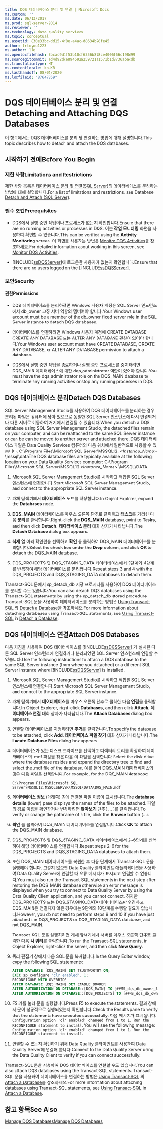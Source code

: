 ```yaml
---
title: DQS 데이터베이스 분리 및 연결 | Microsoft Docs
ms.custom: ''
ms.date: 06/13/2017
ms.prod: sql-server-2014
ms.reviewer: ''
ms.technology: data-quality-services
ms.topic: conceptual
ms.assetid: 830e33bc-dd15-4f8e-a4ac-d8634b78fe45
author: lrtoyou1223
ms.author: lle
ms.openlocfilehash: 3bcac9d1f53b10cf6356b878ce4006f66c198d99
ms.sourcegitcommit: ad4d92dce894592a259721a1571b1d8736abacdb
ms.translationtype: MT
ms.contentlocale: ko-KR
ms.lasthandoff: 08/04/2020
ms.locfileid: "87647859"
---
```

# <a name="detaching-and-attaching-dqs-databases"></a><span data-ttu-id="27ebd-102">DQS 데이터베이스 분리 및 연결</span><span class="sxs-lookup"><span data-stu-id="27ebd-102">Detaching and Attaching DQS Databases</span></span>
  <span data-ttu-id="27ebd-103">이 항목에서는 DQS 데이터베이스를 분리 및 연결하는 방법에 대해 설명합니다.</span><span class="sxs-lookup"><span data-stu-id="27ebd-103">This topic describes how to detach and attach the DQS databases.</span></span>  
  
##  <a name="before-you-begin"></a><a name="BeforeYouBegin"></a> <span data-ttu-id="27ebd-104">시작하기 전에</span><span class="sxs-lookup"><span data-stu-id="27ebd-104">Before You Begin</span></span>  
  
###  <a name="limitations-and-restrictions"></a><a name="Limitations"></a> <span data-ttu-id="27ebd-105">제한 사항</span><span class="sxs-lookup"><span data-stu-id="27ebd-105">Limitations and Restrictions</span></span>  
 <span data-ttu-id="27ebd-106">제한 사항 목록은 [데이터베이스 분리 및 연결&#40;SQL Server&#41;](../relational-databases/databases/database-detach-and-attach-sql-server.md)의 데이터베이스를 분리하는 방법에 대해 설명합니다.</span><span class="sxs-lookup"><span data-stu-id="27ebd-106">For a list of limitations and restrictions, see [Database Detach and Attach &#40;SQL Server&#41;](../relational-databases/databases/database-detach-and-attach-sql-server.md).</span></span>  
  
###  <a name="prerequisites"></a><a name="Prerequisites"></a> <span data-ttu-id="27ebd-107">필수 조건</span><span class="sxs-lookup"><span data-stu-id="27ebd-107">Prerequisites</span></span>  
  
-   <span data-ttu-id="27ebd-108">DQS에서 실행 중인 작업이나 프로세스가 없는지 확인합니다.</span><span class="sxs-lookup"><span data-stu-id="27ebd-108">Ensure that there are no running activities or processes in DQS.</span></span> <span data-ttu-id="27ebd-109">이는 **작업 모니터링** 화면을 사용하여 확인할 수 있습니다.</span><span class="sxs-lookup"><span data-stu-id="27ebd-109">This can be verified using the **Activity Monitoring** screen.</span></span> <span data-ttu-id="27ebd-110">이 화면을 사용하는 방법은 [Monitor DQS Activities](../../2014/data-quality-services/monitor-dqs-activities.md)을 참조하세요.</span><span class="sxs-lookup"><span data-stu-id="27ebd-110">For detailed information about working in this screen, see [Monitor DQS Activities](../../2014/data-quality-services/monitor-dqs-activities.md).</span></span>  
  
-   <span data-ttu-id="27ebd-111">[!INCLUDE[ssDQSServer](../includes/ssdqsserver-md.md)]에 로그온한 사용자가 없는지 확인합니다.</span><span class="sxs-lookup"><span data-stu-id="27ebd-111">Ensure that there are no users logged on the [!INCLUDE[ssDQSServer](../includes/ssdqsserver-md.md)].</span></span>  
  
###  <a name="security"></a><a name="Security"></a> <span data-ttu-id="27ebd-112">보안</span><span class="sxs-lookup"><span data-stu-id="27ebd-112">Security</span></span>  
  
####  <a name="permissions"></a><a name="Permissions"></a> <span data-ttu-id="27ebd-113">권한</span><span class="sxs-lookup"><span data-stu-id="27ebd-113">Permissions</span></span>  
  
-   <span data-ttu-id="27ebd-114">DQS 데이터베이스를 분리하려면 Windows 사용자 계정은 SQL Server 인스턴스에서 db_owner 고정 서버 역할의 멤버여야 합니다.</span><span class="sxs-lookup"><span data-stu-id="27ebd-114">Your Windows user account must be a member of the db_owner fixed server role in the SQL Server instance to detach DQS databases.</span></span>  
  
-   <span data-ttu-id="27ebd-115">데이터베이스를 연결하려면 Windows 사용자 계정에 CREATE DATABASE, CREATE ANY DATABASE 또는 ALTER ANY DATABASE 권한이 있어야 합니다.</span><span class="sxs-lookup"><span data-stu-id="27ebd-115">Your Windows user account must have CREATE DATABASE, CREATE ANY DATABASE, or ALTER ANY DATABASE permission to attach a database.</span></span>  
  
-   <span data-ttu-id="27ebd-116">DQS에서 실행 중인 작업을 종료하거나 실행 중인 프로세스를 중지하려면 DQS_MAIN 데이터베이스에 대한 dqs_administrator 역할이 있어야 합니다.</span><span class="sxs-lookup"><span data-stu-id="27ebd-116">You must have the dqs_administrator role on the DQS_MAIN database to terminate any running activities or stop any running processes in DQS.</span></span>  
  
##  <a name="detach-dqs-databases"></a><a name="Detach"></a><span data-ttu-id="27ebd-117">DQS 데이터베이스 분리</span><span class="sxs-lookup"><span data-stu-id="27ebd-117">Detach DQS Databases</span></span>  
 <span data-ttu-id="27ebd-118">SQL Server Management Studio를 사용하여 DQS 데이터베이스를 분리하는 경우 분리된 파일은 컴퓨터에 남아 있으므로 동일한 SQL Server 인스턴스에 다시 연결되거나 다른 서버로 이동하여 거기에서 연결될 수 있습니다.</span><span class="sxs-lookup"><span data-stu-id="27ebd-118">When you detach a DQS database using SQL Server Management Studio, the detached files remain on your computer, and can be reattached to the same SQL Server instance or can be can be moved to another server and attached there.</span></span> <span data-ttu-id="27ebd-119">DQS 데이터베이스 파일은 Data Quality Services 컴퓨터의 다음 위치에서 일반적으로 사용할 수 있습니다. C:\Program Files\Microsoft SQL Server\MSSQL12. *<Instance_Name>* \mssql\data</span><span class="sxs-lookup"><span data-stu-id="27ebd-119">The DQS database files are typically available at the following location on your Data Quality Services computer: C:\Program Files\Microsoft SQL Server\MSSQL12.*<Instance_Name>* \MSSQL\DATA.</span></span>  
  
1.  <span data-ttu-id="27ebd-120">Microsoft SQL Server Management Studio를 시작하고 적합한 SQL Server 인스턴스에 연결합니다.</span><span class="sxs-lookup"><span data-stu-id="27ebd-120">Start Microsoft SQL Server Management Studio, and connect to the appropriate SQL Server instance.</span></span>  
  
2.  <span data-ttu-id="27ebd-121">개체 탐색기에서 **데이터베이스** 노드를 확장합니다.</span><span class="sxs-lookup"><span data-stu-id="27ebd-121">In Object Explorer, expand the **Databases** node.</span></span>  
  
3.  <span data-ttu-id="27ebd-122">**DQS_MAIN** 데이터베이스를 마우스 오른쪽 단추로 클릭하고 **태스크**를 가리킨 다음 **분리**를 클릭합니다.</span><span class="sxs-lookup"><span data-stu-id="27ebd-122">Right-click the **DQS_MAIN** database, point to **Tasks**, and then click **Detach**.</span></span> <span data-ttu-id="27ebd-123">**데이터베이스 분리** 대화 상자가 나타납니다.</span><span class="sxs-lookup"><span data-stu-id="27ebd-123">The **Detach Database** dialog box appears.</span></span>  
  
4.  <span data-ttu-id="27ebd-124">**삭제** 열 아래 확인란을 선택하고 **확인** 을 클릭하여 DQS_MAIN 데이터베이스를 분리합니다.</span><span class="sxs-lookup"><span data-stu-id="27ebd-124">Select the check box under the **Drop** column, and click **OK** to detach the DQS_MAIN database.</span></span>  
  
5.  <span data-ttu-id="27ebd-125">DQS_PROJECTS 및 DQS_STAGING_DATA 데이터베이스에서 3단계와 4단계를 반복하여 해당 데이터베이스를 분리합니다.</span><span class="sxs-lookup"><span data-stu-id="27ebd-125">Repeat steps 3 and 4 with the DQS_PROJECTS and DQS_STAGING_DATA databases to detach them.</span></span>  
  
 <span data-ttu-id="27ebd-126">Transact-SQL 문에서 sp_detach_db 저장 프로시저를 사용하여 DQS 데이터베이스를 분리할 수도 있습니다.</span><span class="sxs-lookup"><span data-stu-id="27ebd-126">You can also detach DQS databases using the Transact-SQL statements by using the sp_detach_db stored procedure.</span></span> <span data-ttu-id="27ebd-127">Transact-SQL 문을 사용하여 데이터베이스를 분리하는 방법은 [Using Transact-SQL](../relational-databases/databases/detach-a-database.md#TsqlProcedure) 의 [Detach a Database](../relational-databases/databases/detach-a-database.md)을 참조하세요.</span><span class="sxs-lookup"><span data-stu-id="27ebd-127">For more information about detaching databases using Transact-SQL statements, see [Using Transact-SQL](../relational-databases/databases/detach-a-database.md#TsqlProcedure) in [Detach a Database](../relational-databases/databases/detach-a-database.md).</span></span>  
  
##  <a name="attach-dqs-databases"></a><a name="Attach"></a><span data-ttu-id="27ebd-128">DQS 데이터베이스 연결</span><span class="sxs-lookup"><span data-stu-id="27ebd-128">Attach DQS Databases</span></span>  
 <span data-ttu-id="27ebd-129">다음 지침을 사용하여 DQS 데이터베이스를 [!INCLUDE[ssDQSServer](../includes/ssdqsserver-md.md)] 가 설치된 다른 SQL Server 인스턴스에 연결하거나 분리되었던 SQL Server 인스턴스에 연결할 수 있습니다.</span><span class="sxs-lookup"><span data-stu-id="27ebd-129">Use the following instructions to attach a DQS database to the same SQL Server instance (from where you detached) or a different SQL Server instance where [!INCLUDE[ssDQSServer](../includes/ssdqsserver-md.md)] is installed.</span></span>  
  
1.  <span data-ttu-id="27ebd-130">Microsoft SQL Server Management Studio를 시작하고 적합한 SQL Server 인스턴스에 연결합니다.</span><span class="sxs-lookup"><span data-stu-id="27ebd-130">Start Microsoft SQL Server Management Studio, and connect to the appropriate SQL Server instance.</span></span>  
  
2.  <span data-ttu-id="27ebd-131">개체 탐색기에서 **데이터베이스**를 마우스 오른쪽 단추로 클릭한 다음 **연결**을 클릭합니다.</span><span class="sxs-lookup"><span data-stu-id="27ebd-131">In Object Explorer, right-click **Databases**, and then click **Attach**.</span></span> <span data-ttu-id="27ebd-132">**데이터베이스 연결** 대화 상자가 나타납니다.</span><span class="sxs-lookup"><span data-stu-id="27ebd-132">The **Attach Databases** dialog box appears.</span></span>  
  
3.  <span data-ttu-id="27ebd-133">연결할 데이터베이스를 지정하려면 **추가**를 클릭합니다.</span><span class="sxs-lookup"><span data-stu-id="27ebd-133">To specify the database to be attached, click **Add**.</span></span> <span data-ttu-id="27ebd-134">**데이터베이스 파일 찾기** 대화 상자가 나타납니다.</span><span class="sxs-lookup"><span data-stu-id="27ebd-134">The **Locate Database Files** dialog box appears.</span></span>  
  
4.  <span data-ttu-id="27ebd-135">데이터베이스가 있는 디스크 드라이브를 선택하고 디렉터리 트리를 확장하여 데이터베이스의 .mdf 파일을 찾은 다음 이 파일을 선택합니다.</span><span class="sxs-lookup"><span data-stu-id="27ebd-135">Select the disk drive where the database resides and expand the directory tree to find and select the .mdf file of the database.</span></span> <span data-ttu-id="27ebd-136">예를 들어 DQS_MAIN 데이터베이스의 경우 다음 파일을 선택합니다.</span><span class="sxs-lookup"><span data-stu-id="27ebd-136">For example, for the DQS_MAIN database:</span></span>  
  
    ```  
    C:\Program Files\Microsoft SQL Server\MSSQL12.MSSQLSERVER\MSSQL\DATA\DQS_MAIN.mdf  
    ```  
  
5.  <span data-ttu-id="27ebd-137">**데이터베이스 정보** (아래쪽) 창에 연결될 파일 이름이 표시됩니다.</span><span class="sxs-lookup"><span data-stu-id="27ebd-137">The **database details** (lower) pane displays the names of the files to be attached.</span></span> <span data-ttu-id="27ebd-138">파일의 경로 이름을 확인하거나 변경하려면 **찾아보기** 단추( ... )를 클릭합니다.</span><span class="sxs-lookup"><span data-stu-id="27ebd-138">To verify or change the pathname of a file, click the **Browse** button (...).</span></span>  
  
6.  <span data-ttu-id="27ebd-139">**확인** 을 클릭하여 DQS_MAIN 데이터베이스를 연결합니다.</span><span class="sxs-lookup"><span data-stu-id="27ebd-139">Click **OK** to attach the DQS_MAIN database.</span></span>  
  
7.  <span data-ttu-id="27ebd-140">DQS_PROJECTS 및 DQS_STAGING_DATA 데이터베이스에서 2~6단계를 반복하여 해당 데이터베이스를 연결합니다.</span><span class="sxs-lookup"><span data-stu-id="27ebd-140">Repeat steps 2-6 for the DQS_PROJECTS and DQS_STAGING_DATA databases to attach them.</span></span>  
  
8.  <span data-ttu-id="27ebd-141">또한 DQS_MAIN 데이터베이스를 복원한 후 다음 단계에서 Transact-SQL 문을 실행해야 합니다. 그렇지 않으면 Data Quality 클라이언트 애플리케이션을 사용하여 Data Quality Server에 연결할 때 오류 메시지가 표시되고 연결할 수 없습니다.</span><span class="sxs-lookup"><span data-stu-id="27ebd-141">You must also run the Transact-SQL statements in the next step after restoring the DQS_MAIN database otherwise an error message is displayed when you try to connect to Data Quality Server by using the Data Quality Client application, and you cannot connect.</span></span> <span data-ttu-id="27ebd-142">하지만 DQS_PROJECTS 또는 DQS_STAGING_DATA 데이터베이스만 연결하고 DQS_MAIN은 연결하지 않은 경우에는 9단계와 10단계를 수행할 필요가 없습니다.</span><span class="sxs-lookup"><span data-stu-id="27ebd-142">However, you do not need to perform steps 9 and 10 if you have just attached the DQS_PROJECTS or DQS_STAGING_DATA database, and not DQS_MAIN.</span></span>  
  
     <span data-ttu-id="27ebd-143">Transact-SQL 문을 실행하려면 개체 탐색기에서 서버를 마우스 오른쪽 단추로 클릭한 다음 **새 쿼리**를 클릭합니다.</span><span class="sxs-lookup"><span data-stu-id="27ebd-143">To run the Transact-SQL statements, in Object Explorer, right-click the server, and then click **New Query**.</span></span>  
  
9. <span data-ttu-id="27ebd-144">쿼리 편집기 창에서 다음 SQL 문을 복사합니다.</span><span class="sxs-lookup"><span data-stu-id="27ebd-144">In the Query Editor window, copy the following SQL statements:</span></span>  
  
    ```sql  
    ALTER DATABASE [DQS_MAIN] SET TRUSTWORTHY ON;  
    EXEC sp_configure 'clr enabled', 1;  
    RECONFIGURE WITH OVERRIDE  
    ALTER DATABASE [DQS_MAIN] SET ENABLE_BROKER  
    ALTER AUTHORIZATION ON DATABASE::[DQS_MAIN] TO [##MS_dqs_db_owner_login##]  
    ALTER AUTHORIZATION ON DATABASE::[DQS_PROJECTS] TO [##MS_dqs_db_owner_login##]  
    ```  
  
10. <span data-ttu-id="27ebd-145">F5 키를 눌러 문을 실행합니다.</span><span class="sxs-lookup"><span data-stu-id="27ebd-145">Press F5 to execute the statements.</span></span> <span data-ttu-id="27ebd-146">결과 창에서 문이 성공적으로 실행되었는지 확인합니다.</span><span class="sxs-lookup"><span data-stu-id="27ebd-146">Check the Results pane to verify that the statements have executed successfully.</span></span> <span data-ttu-id="27ebd-147">다음 메시지가 표시됩니다. `Configuration option 'clr enabled' changed from 1 to 1. Run the RECONFIGURE statement to install.`</span><span class="sxs-lookup"><span data-stu-id="27ebd-147">You will see the following message: `Configuration option 'clr enabled' changed from 1 to 1. Run the RECONFIGURE statement to install.`</span></span>  
  
11. <span data-ttu-id="27ebd-148">연결할 수 있는지 확인하기 위해 Data Quality 클라이언트를 사용하여 Data Quality Server에 연결해 봅니다.</span><span class="sxs-lookup"><span data-stu-id="27ebd-148">Connect to the Data Quality Server using the Data Quality Client to verify if you can connect successfully.</span></span>  
  
 <span data-ttu-id="27ebd-149">Transact-SQL 문을 사용하여 DQS 데이터베이스를 연결할 수도 있습니다.</span><span class="sxs-lookup"><span data-stu-id="27ebd-149">You can also attach DQS databases using the Transact-SQL statements.</span></span> <span data-ttu-id="27ebd-150">Transact-SQL 문을 사용하여 데이터베이스를 연결하는 방법은 [Using Transact-SQL](../relational-databases/databases/attach-a-database.md#TsqlProcedure) 의 [Attach a Database](../relational-databases/databases/attach-a-database.md)을 참조하세요.</span><span class="sxs-lookup"><span data-stu-id="27ebd-150">For more information about attaching databases using Transact-SQL statements, see [Using Transact-SQL](../relational-databases/databases/attach-a-database.md#TsqlProcedure) in [Attach a Database](../relational-databases/databases/attach-a-database.md).</span></span>  
  
## <a name="see-also"></a><span data-ttu-id="27ebd-151">참고 항목</span><span class="sxs-lookup"><span data-stu-id="27ebd-151">See Also</span></span>  
 [<span data-ttu-id="27ebd-152">Manage DQS Databases</span><span class="sxs-lookup"><span data-stu-id="27ebd-152">Manage DQS Databases</span></span>](../../2014/data-quality-services/manage-dqs-databases.md)  
  
  
